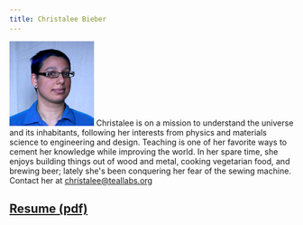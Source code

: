 ```yaml
---
title: Christalee Bieber
---
```


![headshot](images/cbieber.jpg)
Christalee is on a mission to understand the universe and its inhabitants, following her interests from physics and materials science to engineering and design. Teaching is one of her favorite ways to cement her knowledge while improving the world. In her spare time, she enjoys building things out of wood and metal, cooking vegetarian food, and brewing beer; lately she's been conquering her fear of the sewing machine. Contact her at christalee@teallabs.org

## [Resume (pdf)](/docs/cbieber_resume_1017.pdf)

<!-- ## Portfolio -->
